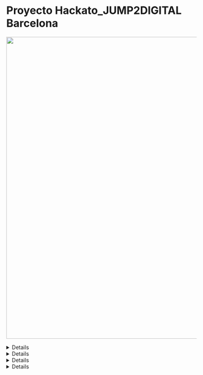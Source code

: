 # Proyecto Hackato_JUMP2DIGITAL Barcelona

<p align="center">
   <img align="center" width="800" src="https://raw.githubusercontent.com/Sergiochueco-94/Hackato_JUMP2DIGITAL/main/Images/Banner.PNG" />
</p>

<details>

<sumary> 1. Introducció: Presentació del conjunt de dades i de les variables seleccionades.</sumary>

    He escollit les següents bases de dades per al repte:
        - 2017_lloguer_preu_trim (conjunt base)
        - 2017_poblacio_exposada_barris_mapa_estrategic_soroll_bcn_long

    Amb aquestes dues bases de dades he procurat realitzar la unió de ambdós datasets de la millor manera y extreure dades intesants per a una posible futura fase del proyecte, com podría ser un model de ML o DL.

</details>
<details>

<sumary> 2. Depuració de dades: Descripció detallada de les tècniques de preprocessat aplicades i els criteris d’avaluació utilitzats. </sumary>

    Per una banda, el dataset de **lloguer**:

</details>

<details>

<sumary> 3. Resultats: Presentació dels resultats obtinguts. </sumary>
        Añadiré información próximante
</details>

<details>

<sumary> 4. Conclusions: Principals inferències derivades dels resultats aconseguits.  </sumary>
        Añadiré información próximante
</details>